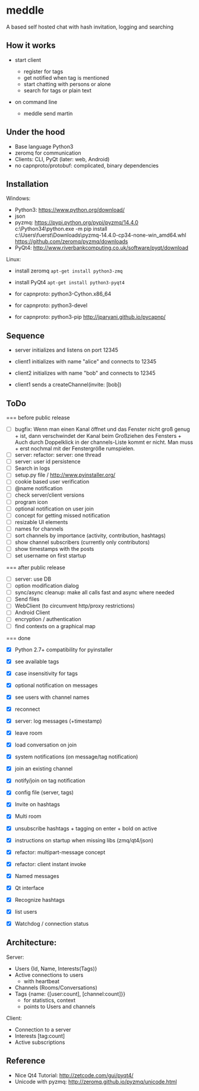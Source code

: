 meddle
======

A based self hosted chat with hash invitation, logging and searching


How it works
------------

* start client
  - register for tags
  - get notified when tag is mentioned
  - start chatting with persons or alone
  - search for tags or plain text

* on command line
  - meddle send martin <message>


Under the hood
--------------

* Base language Python3
* zeromq for communication
* Clients: CLI, PyQt (later: web, Android)
* no capnproto/protobuf: complicated, binary dependencies


Installation
------------

Windows:

* Python3: https://www.python.org/download/
* json
* pyzmq: https://pypi.python.org/pypi/pyzmq/14.4.0
    c:\Python34\python.exe -m pip install c:\Users\fuerst\Downloads\pyzmq-14.4.0-cp34-none-win_amd64.whl
    https://github.com/zeromq/pyzmq/downloads
* PyQt4: http://www.riverbankcomputing.co.uk/software/pyqt/download


Linux:

* install zeromq `apt-get install python3-zmq`
* install PyQt4 `apt-get install python3-pyqt4`

* for capnproto: python3-Cython.x86_64
* for capnproto: python3-devel
* for capnproto: python3-pip http://jparyani.github.io/pycapnp/


Sequence
--------

* server initializes and listens on port 12345

* client1 initializes with name "alice" and connects to 12345

* client2 initializes with name "bob" and connects to 12345

* client1 sends a createChannel(invite: [bob])


ToDo
----

=== before public release

- [ ] bugfix: Wenn man einen Kanal öffnet und das Fenster nicht groß genug +
      ist, dann verschwindet der Kanal beim Großziehen des Fensters +
      Auch durch Doppelklick in der channels-Liste kommt er nicht. Man muss +
      erst nochmal mit der Fenstergröße rumspielen.
- [ ] server: refactor: server: one thread
- [ ] server: user id persistence
- [ ] Search in logs
- [ ] setup.py file / http://www.pyinstaller.org/
- [ ] cookie based user verification
- [ ] @name notification
- [ ] check server/client versions
- [ ] program icon
- [ ] optional notification on user join
- [ ] concept for getting missed notification
- [ ] resizable UI elements
- [ ] names for channels
- [ ] sort channels by importance (activity, contribution, hashtags)
- [ ] show channel subscribers (currently only contributors)
- [ ] show timestamps with the posts
- [ ] set username on first startup

=== after public release

- [ ] server: use DB
- [ ] option modification dialog
- [ ] sync/async cleanup: make all calls fast and async where needed
- [ ] Send files
- [ ] WebClient (to circumvent http/proxy restrictions)
- [ ] Android Client
- [ ] encryption / authentication
- [ ] find contexts on a graphical map

=== done

- [x] Python 2.7+ compatibility for pyinstaller
- [x] see available tags
- [x] case insensitivity for tags
- [x] optional notification on messages
- [x] see users with channel names
- [x] reconnect
- [x] server: log messages (+timestamp)
- [x] leave room
- [x] load conversation on join
- [x] system notifications (on message/tag notification)
- [x] join an existing channel
- [x] notify/join on tag notification
- [x] config file (server, tags)
- [x] Invite on hashtags
- [x] Multi room
- [x] unsubscribe hashtags + tagging on enter + bold on active
- [x] instructions on startup when missing libs (zmq/qt4/json)
- [x] refactor: multipart-message concept
- [x] refactor: client instant invoke
- [x] Named messages
- [x] Qt interface
- [x] Recognize hashtags
- [x] list users
- [x] Watchdog / connection status


Architecture:
-------------

Server:

* Users {Id, Name, Interests(Tags)}
* Active connections to users
    - with heartbeat
* Channels (Rooms/Conversations)
* Tags {name: {[user:count], [channel:count]}}
    - for statistics, context
    - points to Users and channels


Client:
* Connection to a server
* Interests [tag:count]
* Active subscriptions


Reference
---------

* Nice Qt4 Tutorial: http://zetcode.com/gui/pyqt4/
* Unicode with pyzmq: http://zeromq.github.io/pyzmq/unicode.html
